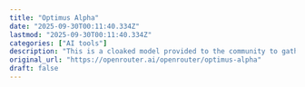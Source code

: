 ```yaml
---
title: "Optimus Alpha"
date: "2025-09-30T00:11:40.334Z"
lastmod: "2025-09-30T00:11:40.334Z"
categories: ["AI tools"]
description: "This is a cloaked model provided to the community to gather feedback. It's geared toward real world use cases, including programming. Run Optimus Alpha with API"
original_url: "https://openrouter.ai/openrouter/optimus-alpha"
draft: false
---
```

